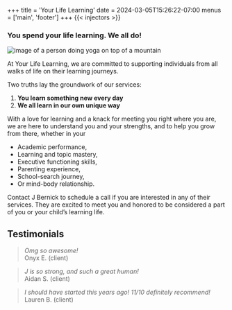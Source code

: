 +++
title = 'Your Life Learning'
date = 2024-03-05T15:26:22-07:00
menus = ['main', 'footer']
+++
{{< injectors >}}
### You spend your life learning. We all do! 
![image of a person doing yoga on top of a mountain](https://images.unsplash.com/photo-1524863479829-916d8e77f114?q=80&w=2670&auto=format&fit=crop&ixlib=rb-4.0.3&ixid=M3wxMjA3fDB8MHxwaG90by1wYWdlfHx8fGVufDB8fHx8fA%3D%3D)


At Your Life Learning, we are committed to supporting individuals from all walks of life on their learning journeys. 

Two truths lay the groundwork of our services: 
1. __You learn something new every day__ 
1. __We all learn in our own unique way__

With a love for learning and a knack for meeting you right where you are, we are here to understand you and your strengths, and to help you grow from there, whether in your 

- Academic performance, 
- Learning and topic mastery,
- Executive functioning skills,
- Parenting experience, 
- School-search journey, 
- Or mind-body relationship. 

Contact J Bernick to schedule a call if you are interested in any of their services. They are excited to meet you and honored to be considered a part of you or your child’s learning life.

## Testimonials 
>_Omg so awesome!_  
> Onyx E. (client)

>_J is so strong, and such a great human!_  
> Aidan S. (client)

>_I should have started this years ago! 11/10 definitely recommend!_  
> Lauren B. (client)